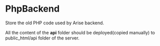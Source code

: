 # PhpBackend

Store the old PHP code used by Arise backend.

All the content of the <b>api</b> folder should be deployed(copied manually) to public_html/api folder of the server.